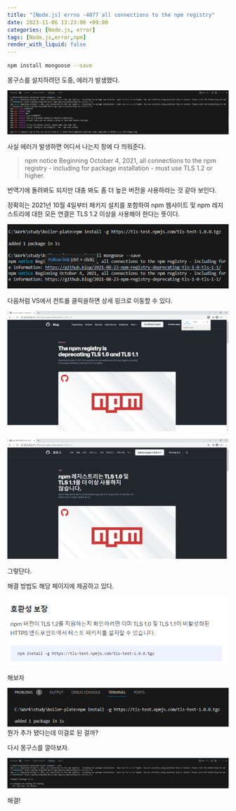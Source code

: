 ```yaml
---
title: "[Node.js] errno -4077 all connections to the npm registry"
date: 2023-11-06 13:23:00 +09:00
categories: [Node.js, error]
tags: [Node.js,error,npm]
render_with_liquid: false
---
```


```bash
npm install mongoose --save
```
몽구스를 설치하려던 도중, 에러가 발생했다.

![error](/assets/img/post/202311/2023-11-06-node-js-error-01.png)

사실 에러가 발생하면 어디서 나는지 창에 다 띄워준다.
> npm notice Beginning October 4, 2021, all connections to the npm registry - including for package installation - must use TLS 1.2 or higher.

번역기에 돌려봐도 되지만 대충 봐도 좀 더 높은 버전을 사용하라는 것 같아 보인다.

정확히는 2021년 10월 4일부터 패키지 설치를 포함하여 npm 웹사이트 및 npm 레지스트리에 대한 모든 연결은 TLS 1.2 이상을 사용해야 한다는 뜻이다.


![error](/assets/img/post/202311/2023-11-06-node-js-error-02.png)

다음처럼 VS에서 컨트롤 클릭을하면 상세 링크로 이동할 수 있다.


![error](/assets/img/post/202311/2023-11-06-node-js-error-03.png)

![error](/assets/img/post/202311/2023-11-06-node-js-error-04.png)

그렇단다.

해결 방법도 해당 페이지에 제공하고 있다.


![error](/assets/img/post/202311/2023-11-06-node-js-error-05.png)

해보자


![error](/assets/img/post/202311/2023-11-06-node-js-error-06.png)
뭔가 추가 됐다는데 이걸로 된 걸까?

다시 몽구스를 깔아보자.

![error](/assets/img/post/202311/2023-11-06-node-js-error-07.png)

해결!



